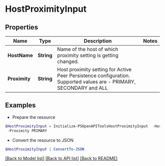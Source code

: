 # HostProximityInput
## Properties

Name | Type | Description | Notes
------------ | ------------- | ------------- | -------------
**HostName** | **String** | Name of the host of which proximity setting is getting changed. | 
**Proximity** | **String** | Host proximity setting for Active Peer Persistence configuration. Supported values are - PRIMARY, SECONDARY and ALL | 

## Examples

- Prepare the resource
```powershell
$HostProximityInput = Initialize-PSOpenAPIToolsHostProximityInput  -HostName tstHost `
 -Proximity PRIMARY
```

- Convert the resource to JSON
```powershell
$HostProximityInput | ConvertTo-JSON
```

[[Back to Model list]](../README.md#documentation-for-models) [[Back to API list]](../README.md#documentation-for-api-endpoints) [[Back to README]](../README.md)

